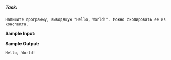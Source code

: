 ##### Task:
    Напишите программу, выводящую "Hello, World!". Можно скопировать ее из конспекта.

**Sample Input:**

**Sample Output:**

```Hello, World!```

